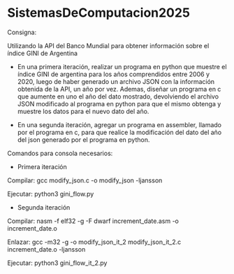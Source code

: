 # SistemasDeComputacion2025

Consigna:

Utilizando la API del Banco Mundial para obtener información sobre el índice GINI de Argentina

- En una primera iteración, realizar un programa en python que muestre el índice GINI de argentina para los años comprendidos entre 2006 y 2020, luego de haber generado un archivo JSON con la información obtenida de la API, un año por vez. Ademas, diseñar un programa en c que aumente en uno el año del dato mostrado, devolviendo el archivo JSON modificado al programa en python para que el mismo obtenga y muestre los datos para el nuevo dato del año.

- En una segunda iteración, agregar un programa en assembler, llamado por el programa en c, para que realice la modificación del dato del año del json generado por el programa en python.


Comandos para consola necesarios:

- Primera iteración

Compilar:
	gcc modify_json.c -o modify_json -ljansson

Ejecutar:
	python3 gini_flow.py

- Segunda iteración

Compilar:
	nasm -f elf32 -g -F dwarf increment_date.asm -o increment_date.o

Enlazar:
	gcc -m32 -g -o modify_json_it_2 modify_json_it_2.c increment_date.o -ljansson
	
Ejecutar:
	python3 gini_flow_it_2.py

